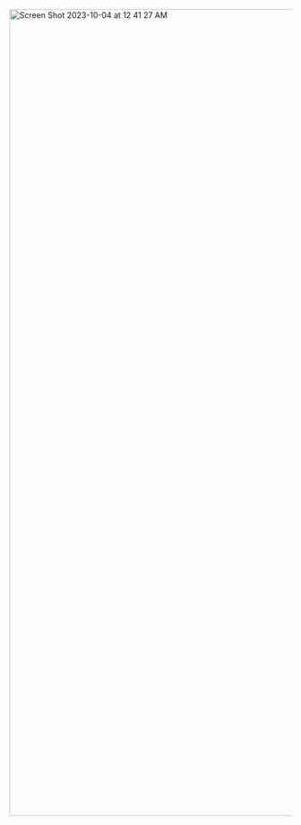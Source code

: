 <img width="1439" alt="Screen Shot 2023-10-04 at 12 41 27 AM" src="https://github.com/Ben-Towler/tech-test-poap/assets/31007761/f1e2eef3-541f-471d-bd02-f5ad19f46e9f">

